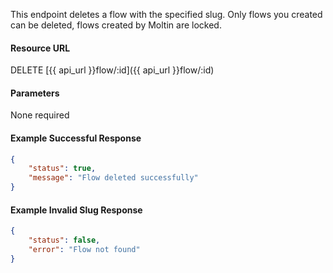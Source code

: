 <!--
@title Delete flow by slug
@author Moltin Ltd
@description Deletes a flow with a given slug
@order 15.9

@sidebar 1
@family Flow
@rate No
@auth Yes
@format JSON
@http DELETE
@version beta
-->
This endpoint deletes a flow with the specified slug. Only flows you created can be deleted, flows created by Moltin are locked.

#### Resource URL
DELETE [{{ api_url }}flow/:id]({{ api_url }}flow/:id)


#### Parameters
None required

<!--code-->
#### Example Successful Response
``` json
{
    "status": true,
    "message": "Flow deleted successfully"
}
```


#### Example Invalid Slug Response
``` json
{
    "status": false,
    "error": "Flow not found"
}
```
<!--/code-->